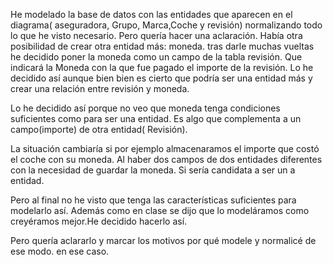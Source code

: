 He modelado la base de datos con las entidades que aparecen en el diagrama( aseguradora, Grupo, Marca,Coche y revisión) normalizando todo lo que he visto necesario. 
Pero quería hacer una aclaración. 
Había otra posibilidad de crear otra entidad más: moneda. tras darle muchas vueltas he decidido poner la moneda como un campo de la tabla revisión. Que indicará la Moneda con la que fue pagado el importe de la revisión. 
 Lo he decidido así aunque bien  bien es cierto que podría ser una entidad más y crear una relación entre revisión y moneda. 

Lo he decidido así porque no veo que moneda tenga  condiciones suficientes como para ser una entidad. Es algo que complementa a un campo(importe) de otra entidad( Revisión). 

La situación cambiaría si por ejemplo almacenaramos el importe que costó el coche con su moneda. 
Al haber dos campos de dos entidades diferentes con la necesidad de guardar la moneda. Si sería candidata a ser un a entidad. 

Pero al final no he visto que tenga las características suficientes para modelarlo así. Además como en clase se dijo que lo modeláramos como creyéramos mejor.He decidido hacerlo así.

Pero quería aclararlo y marcar los motivos por qué modele y normalicé de ese modo. en ese caso.